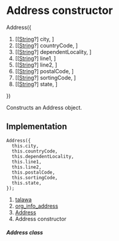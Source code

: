 
<div>

# Address constructor

</div>


Address({

1.  [[[String](https://api.flutter.dev/flutter/dart-core/String-class.md)?]
    city, ]
2.  [[[String](https://api.flutter.dev/flutter/dart-core/String-class.html)?]
    countryCode, ]
3.  [[[String](https://api.flutter.dev/flutter/dart-core/String-class.html)?]
    dependentLocality, ]
4.  [[[String](https://api.flutter.dev/flutter/dart-core/String-class.html)?]
    line1, ]
5.  [[[String](https://api.flutter.dev/flutter/dart-core/String-class.html)?]
    line2, ]
6.  [[[String](https://api.flutter.dev/flutter/dart-core/String-class.html)?]
    postalCode, ]
7.  [[[String](https://api.flutter.dev/flutter/dart-core/String-class.html)?]
    sortingCode, ]
8.  [[[String](https://api.flutter.dev/flutter/dart-core/String-class.html)?]
    state, ]

})



Constructs an Address object.



## Implementation

``` language-dart
Address({
  this.city,
  this.countryCode,
  this.dependentLocality,
  this.line1,
  this.line2,
  this.postalCode,
  this.sortingCode,
  this.state,
});
```







1.  [talawa](../../index.md)
2.  [org_info_address](../../models_organization_org_info_address/)
3.  [Address](../../models_organization_org_info_address/Address-class.md)
4.  Address constructor

##### Address class







